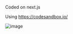 Coded on next.js

Using https://codesandbox.io/

![image](https://github.com/kybex11/Web-Optimizer/assets/113356445/0149fe47-9e59-4e2f-8904-994873ac121a)
